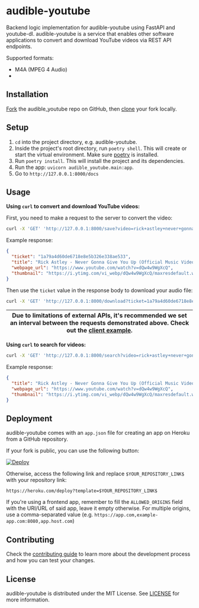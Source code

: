 # audible-youtube

Backend logic implementation for audible-youtube using FastAPI and youtube-dl. audible-youtube is a service that enables other software applications to convert and download YouTube videos via REST API endpoints.

Supported formats:

- M4A (MPEG 4 Audio)
- 

## Installation

[Fork](https://docs.github.com/en/get-started/quickstart/fork-a-repo#forking-a-repository) the audible_youtube repo on GitHub, then [clone](https://docs.github.com/en/repositories/creating-and-managing-repositories/cloning-a-repository#cloning-a-repository) your fork locally.

## Setup

1. `cd` into the project directory, e.g. audible-youtube.
2. Inside the project's root directory, run `poetry shell`. This will create or start the virtual environment. Make sure [poetry](https://github.com/python-poetry/poetry#installation) is installed.
3. Run `poetry install`. This will install the project and its dependencies.
4. Run the app: `uvicorn audible_youtube.main:app`.
5. Go to `http://127.0.0.1:8000/docs`

## Usage

**Using `curl` to convert and download YouTube videos:**

First, you need to make a request to the server to convert the video:

```sh
curl -X 'GET' 'http://127.0.0.1:8000/save?video=rick+astley+never+gonna+give+you+up' -H 'accept: */*'
```

Example response:
```json
{
  "ticket": "1a79a4d60de6718e8e5b326e338ae533",
  "title": "Rick Astley - Never Gonna Give You Up (Official Music Video)",
  "webpage_url": "https://www.youtube.com/watch?v=dQw4w9WgXcQ",
  "thumbnail": "https://i.ytimg.com/vi_webp/dQw4w9WgXcQ/maxresdefault.webp"
}
```

Then use the `ticket` value in the response body to download your audio file:

```sh
curl -X 'GET' 'http://127.0.0.1:8000/download?ticket=1a79a4d60de6718e8e5b326e338ae533' -H 'accept: */*' --output 'audio_file.m4a'
```

| Due to limitations of external APIs, it's recommended we set an interval between the requests demonstrated above. Check out the [client example](./example/example_client.py).|
|-----------------------------------------|

**Using `curl` to search for videos:**

```sh
curl -X 'GET' 'http://127.0.0.1:8000/search?video=rick+astley+never+gonna+give+you+up' -H 'accept: */*'
```

Example response:
```json
{
  "title": "Rick Astley - Never Gonna Give You Up (Official Music Video)",
  "webpage_url": "https://www.youtube.com/watch?v=dQw4w9WgXcQ",
  "thumbnail": "https://i.ytimg.com/vi_webp/dQw4w9WgXcQ/maxresdefault.webp"
}
```

## Deployment

audible-youtube comes with an `app.json` file for creating an app on Heroku from a GitHub repository.

If your fork is public, you can use the following button:

[![Deploy](https://www.herokucdn.com/deploy/button.svg)](https://heroku.com/deploy)

Otherwise, access the following link and replace `$YOUR_REPOSITORY_LINK$` with your repository link:

```
https://heroku.com/deploy?template=$YOUR_REPOSITORY_LINK$
```

If you're using a frontend app, remember to fill the `ALLOWED_ORIGINS` field with the URI/URL of said app, leave it empty otherwise. For multiple origins, use a comma-separated value (e.g. `https://app.com,example-app.com:8080,app.host.com`)

## Contributing

Check the [contributing guide](./.github/CONTRIBUTING.md) to learn more about the development process and how you can test your changes.

## License

audible-youtube is distributed under the MIT License. See [LICENSE](./LICENSE) for more information.
